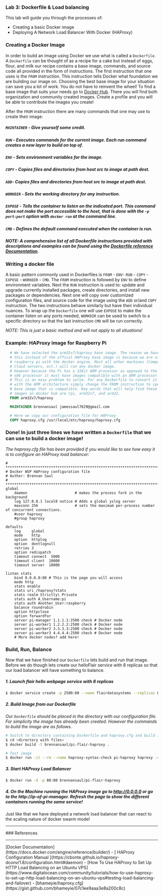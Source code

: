 ### Lab 3: Dockerfile & Load balancing
This lab will guide you through the processes of:
- Creating a basic Docker image
- Deploying A Network Load Balancer With Docker (HAProxy)

### Creating a Docker Image
In order to build an image using Docker we use what is called a `Dockerfile`.
A `Dockerfile` can be thought of as a recipe for a cake but instead of eggs, flour,
and milk our recipe contains a base image, commands, and source code all provided in the form of instructions.
The first instruction that one uses is the `FROM` instruction. This instruction tells Docker
what foundation we are building our image on. Choosing the best base image
for your situation can save you a lot of work. You do not have to reinvent
the wheel! To find a base image that suits your needs go to [Docker Hub](https://hub.docker.com/).
There you will find both organization and community
created images. Create a profile and you will be able to contribute the images
you create!

After the `FROM` instruction there are many commands that one
may use to create their image:
##### `MAINTAINER` - Give yourself some credit.
##### `RUN` - Executes commands for the current image. Each run command creates a new layer to build on top of.
##### `ENV` - Sets environment variables for the image.
##### `COPY` - Copies files and directories from host src to image at path dest.
##### `ADD`- Copies files and directories from host src to image at path dest.
##### `WORKDIR` - Sets the working directory for any instruction.
##### `EXPOSE` - Tells the container to listen on the indicated port. This command does not make the port accessible to the host, that is done with the `-p port:port` option with  `docker run` at the command line.
##### `CMD` - Defines the default command executed when the container is run.
##### *NOTE: A comprehensive list of all Dockerfile instructions provided with descriptions and examples can be found using the [Dockerfile reference Documentation](https://docs.docker.com/engine/reference/builder/#from).*

### Writing a docker file
A basic pattern commonly used in Dockerfiles is `FROM` - `ENV`- `RUN` - `COPY` - `EXPOSE` - `WORKDIR` - `CMD`. The `FROM` instruction is followed by `ENV` to define environment variables. Next the `RUN` instruction is used to: update and upgrade currently installed packages, create directories, and install new packages or dependencies. Next one will copy over customized configuration files, and source code for the image using the `ADD` or/and `COPY` instruction. The two instructions behave similarly but have their individual nuances. To wrap up the `Dockerfile` one will use `EXPOSE` to make the container listen on any ports needed, `WORKDIR` can be used to switch to a specific directory so that the last instruction `CMD` will be run correctly.

*NOTE: This is just a basic method and will not apply to all situations!*

### Example: HAProxy image for Raspberry Pi
``` Dockerfile
  # We have selected the arm32v7/haproxy base image. The reason we have chosen
  # this instead of the offical HAProxy base image is because we are using a
  # raspberry pi with the docker engine. Most all other machines (Computers,
  # Cloud servers, ect.) will run any docker image.
  # However because the Pi has a 32bit ARM processor as opposed to the common
  # x86 processor it must have images compatible with an ARM processor.
  # This is an easy problem to solve. For any Dockerfile to convert it to work
  # with the ARM architecture simply change the FROM instruction to specify a
  # base image that is compatible. Key words that will help find these base
  # images on docker hub are rpi, arm32v7, and arm32.
  FROM arm32v7/haproxy

  MAINTAINER brennansaul jamessaul7629@gmail.com

  # Here we copy our configuration file for HAProxy
  COPY haproxy.cfg /usr/local/etc/haproxy/haproxy.cfg
```
### Done! In just **three** lines we have written a `Dockerfile` that we can use to build a docker image!

*The haproxy.cfg file has been provided if you would like to see how easy it is
to configure an HAProxy load balancer:*

```
# *****************************************************************************
# Docker WSP HAProxy configuration file
# Author: Brennan Saul
# *****************************************************************************
global
    daemon                      # makes the process fork in the background
    log 127.0.0.1 local0 notice # Adds a global yslog server
    maxconn 256                 # sets the maximum per-process number of concurrent connections.
    #user haproxy
    #group haproxy

defaults
    log     global
    mode    http
    option  httplog
    option  dontlognull
    retries 3
    option redispatch
    timeout connect  5000
    timeout client  10000
    timeout server  10000

listen stats
    bind 0.0.0.0:80 # This is the page you will access
    mode http
    stats enable
    stats uri /haproxy?stats
    stats realm Strictly\ Private
    stats auth A_Username:pi
    stats auth Another_User:raspberry
    balance roundrobin
    option httpclose
    option forwardfor
    server pi-manager 1.1.1.1:2500 check # Docker node
    server pi-worker1 1.2.2.2:2500 check # Docker node
    server pi-worker2 3.3.3.3:2500 check # Docker node
    server pi-worker3 4.4.4.4:2500 check # Docker node
    # More docker nodes? add here!
```

### Build, Run, Balance
Now that we have finished our `Dockerfile` lets build and run that image. Before we do though lets create our helloFlair service with 8 replicas so that our load balancer will have something to balance.

##### 1. Launch flair hello webpage service with 8 replicas
``` bash
$ docker service create -p 2500:80 --name flairdatasystems --replicas 8 --mount type=bind,source=/etc/hostname,destination=/tmp/host-hostname,readonly=true brennansaul/flairhello1
```

##### 2. Build Image from our Dockerfile
*Our `Dockerfile` should be placed in the directory with our configuration file. For simplicity the image has already been created. However the commands to build the image are as follows.*
``` bash
# Switch to directory containing Dockerfile and haproxy.cfg and build image
$ cd <directory with files>
$ docker build -t brennansaul/pi-flair-haproxy .

# Test image
$ docker run -it --rm --name haproxy-syntax-check pi-haproxy haproxy -c -f /usr/local/etc/haproxy/haproxy.cfg
```

##### 3. Start HAProxy Load Balancer
``` bash
$ docker run -d -p 80:80 brennansaul/pi-flair-haproxy
```

##### 4. On the Machine running the HAProxy image go to http://0.0.0.0 or go to the http://ip-of-pi-manager. Refresh the page to show the different containers running the same service!

Just like that we have deployed a network load balancer that can react to the scaling nature of docker swarm mode!

<hr>
### References
<hr>
[Docker Documentation](https://docs.docker.com/engine/reference/builder/)
- [ HAProxy Configuration Manual ](https://cbonte.github.io/haproxy-dconv/1.8/configuration.html#daemon)
- [How To Use HAProxy to Set Up HTTP Load Balancing on an Ubuntu VPS](https://www.digitalocean.com/community/tutorials/how-to-use-haproxy-to-set-up-http-load-balancing-on-an-ubuntu-vps#testing-load-balancing-and-failover)
- [bhameyie/haproxy.cfg](https://gist.github.com/bhameyie/07c1ee9aaa3e8a200c8c)
